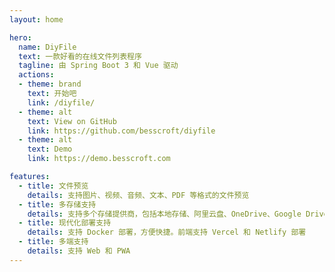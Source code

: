 ```yaml
---
layout: home

hero:
  name: DiyFile
  text: 一款好看的在线文件列表程序
  tagline: 由 Spring Boot 3 和 Vue 驱动
  actions:
  - theme: brand
    text: 开始吧
    link: /diyfile/
  - theme: alt
    text: View on GitHub
    link: https://github.com/besscroft/diyfile
  - theme: alt
    text: Demo
    link: https://demo.besscroft.com

features:
  - title: 文件预览
    details: 支持图片、视频、音频、文本、PDF 等格式的文件预览
  - title: 多存储支持
    details: 支持多个存储提供商，包括本地存储、阿里云盘、OneDrive、Google Drive 等。
  - title: 现代化部署支持
    details: 支持 Docker 部署，方便快捷。前端支持 Vercel 和 Netlify 部署
  - title: 多端支持
    details: 支持 Web 和 PWA
---
```

<script setup>
import { VPTeamMembers } from 'vitepress/theme';

const members = [
  {
    avatar: 'https://besscroft.com/uploads/avatar.jpeg',
    name: 'Bess Croft',
    title: 'Developer',
    links: [
      { icon: 'github', link: 'https://github.com/besscroft' },
    ]
  },
]
</script>
<br />
<VPTeamMembers size="small" :members="members" />
